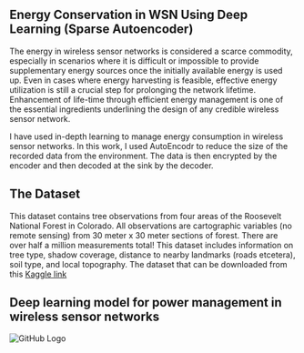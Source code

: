 ## Energy Conservation in WSN Using Deep Learning (Sparse Autoencoder)

The energy in wireless sensor networks is considered a scarce commodity, especially in scenarios where it is difficult or impossible to provide supplementary energy sources once the initially available energy is used up. Even in cases where energy harvesting is feasible, effective energy utilization is still a crucial step for prolonging the network lifetime. Enhancement of life-time through efficient energy management is one of the essential ingredients underlining the design of any credible wireless sensor network.

I have used in-depth learning to manage energy consumption in wireless sensor networks. In this work, I used AutoEncodr to reduce the size of the recorded data from the environment. The data is then encrypted by the encoder and then decoded at the sink by the decoder.

## The Dataset
This dataset contains tree observations from four areas of the Roosevelt National Forest in Colorado. All observations are cartographic variables (no remote sensing) from 30 meter x 30 meter sections of forest. There are over half a million measurements total!
This dataset includes information on tree type, shadow coverage, distance to nearby landmarks (roads etcetera), soil type, and local topography. The dataset that can be downloaded from this [Kaggle link](https://www.kaggle.com/uciml/forest-cover-type-dataset)

## Deep learning model for power management in wireless sensor networks

![GitHub Logo](https://github.com/khaniamir/Energy-Conservation-in-WSN-Using-Deep-Learning/blob/master/model.png)
